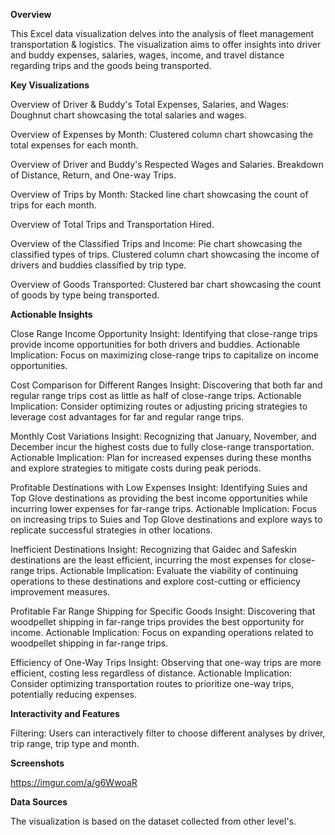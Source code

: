 **Overview**

This Excel data visualization delves into the analysis of fleet management transportation & logistics. The visualization aims to offer insights into driver and buddy expenses, salaries, wages, income, and travel distance regarding trips and the goods being transported.

**Key Visualizations**

Overview of Driver & Buddy's Total Expenses, Salaries, and Wages:
Doughnut chart showcasing the total salaries and wages.

Overview of Expenses by Month:
Clustered column chart showcasing the total expenses for each month.

Overview of Driver and Buddy's Respected Wages and Salaries.
Breakdown of Distance, Return, and One-way Trips.

Overview of Trips by Month:
Stacked line chart showcasing the count of trips for each month.

Overview of Total Trips and Transportation Hired.

Overview of the Classified Trips and Income:
Pie chart showcasing the classified types of trips.
Clustered column chart showcasing the income of drivers and buddies classified by trip type.

Overview of Goods Transported:
Clustered bar chart showcasing the count of goods by type being transported.

**Actionable Insights**

Close Range Income Opportunity
Insight: Identifying that close-range trips provide income opportunities for both drivers and buddies.
Actionable Implication: Focus on maximizing close-range trips to capitalize on income opportunities.

Cost Comparison for Different Ranges
Insight: Discovering that both far and regular range trips cost as little as half of close-range trips.
Actionable Implication: Consider optimizing routes or adjusting pricing strategies to leverage cost advantages for far and regular range trips.

Monthly Cost Variations
Insight: Recognizing that January, November, and December incur the highest costs due to fully close-range transportation.
Actionable Implication: Plan for increased expenses during these months and explore strategies to mitigate costs during peak periods.

Profitable Destinations with Low Expenses
Insight: Identifying Suies and Top Glove destinations as providing the best income opportunities while incurring lower expenses for far-range trips.
Actionable Implication: Focus on increasing trips to Suies and Top Glove destinations and explore ways to replicate successful strategies in other locations.

Inefficient Destinations
Insight: Recognizing that Gaidec and Safeskin destinations are the least efficient, incurring the most expenses for close-range trips.
Actionable Implication: Evaluate the viability of continuing operations to these destinations and explore cost-cutting or efficiency improvement measures.

Profitable Far Range Shipping for Specific Goods
Insight: Discovering that woodpellet shipping in far-range trips provides the best opportunity for income.
Actionable Implication: Focus on expanding operations related to woodpellet shipping in far-range trips.

Efficiency of One-Way Trips
Insight: Observing that one-way trips are more efficient, costing less regardless of distance.
Actionable Implication: Consider optimizing transportation routes to prioritize one-way trips, potentially reducing expenses.

**Interactivity and Features**

Filtering:
Users can interactively filter to choose different analyses by driver, trip range, trip type and month.

**Screenshots**

https://imgur.com/a/g6WwoaR

**Data Sources**

The visualization is based on the dataset collected from other level's.

